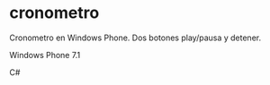 cronometro
==========

Cronometro en Windows Phone. Dos botones play/pausa y detener.

Windows Phone 7.1

C#
